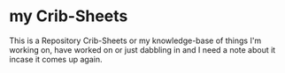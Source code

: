 # my Crib-Sheets

This is a Repository Crib-Sheets or my knowledge-base of things I'm working on, have worked on or just dabbling in and I need a note about it incase it comes up again.
